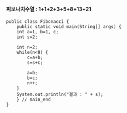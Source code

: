 #### 피보나치수열 : 1+1+2+3+5+8+13+21

	public class Fibonacci {
	    public static void main(String[] args) {
		int a=1, b=1, c;
		int s=2;

		int n=2;
		while(n<8) {
		    c=a+b;
		    s=s+c;

		    a=b;
		    b=c;
		    n++;
		}
		System.out.println("결과 : " + s);
	    } // main_end
	}

